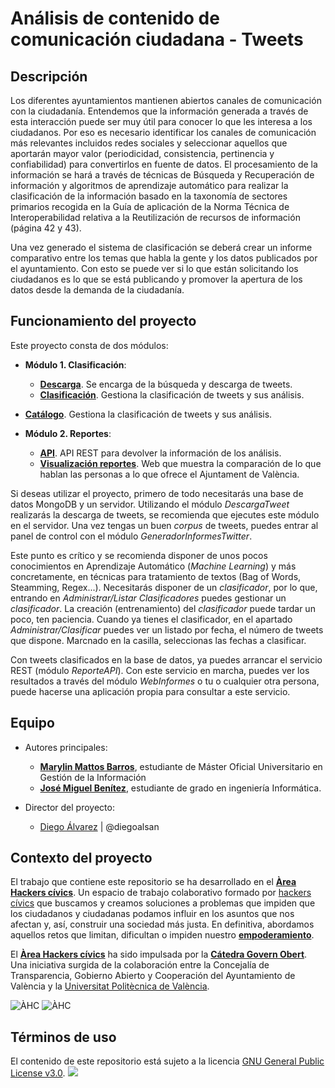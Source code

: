 # Análisis de contenido de comunicación ciudadana - Tweets


## Descripción

Los diferentes ayuntamientos mantienen abiertos canales de comunicación con la ciudadanía.
Entendemos que la información generada a través de esta interacción puede ser muy útil para
conocer lo que les interesa a los ciudadanos.
Por eso es necesario identificar los canales de comunicación más relevantes incluidos redes
sociales y seleccionar aquellos que aportarán mayor valor (periodicidad, consistencia,
pertinencia y confiabilidad) para convertirlos en fuente de datos.
El procesamiento de la información se hará a través de técnicas de Búsqueda y Recuperación
de información y algoritmos de aprendizaje automático para realizar la clasificación de la
información basado en la taxonomía de sectores primarios recogida en la Guía de aplicación de
la Norma Técnica de Interoperabilidad relativa a la Reutilización de recursos de información
(página 42 y 43).

Una vez generado el sistema de clasificación se deberá crear un informe comparativo entre los
temas que habla la gente y los datos publicados por el ayuntamiento. Con esto se puede ver si
lo que están solicitando los ciudadanos es lo que se está publicando y promover la apertura de
los datos desde la demanda de la ciudadanía.


## Funcionamiento del proyecto

Este proyecto consta de dos módulos:
- **Módulo 1. Clasificación**:
  - [**Descarga**](https://github.com/areahackerscivics/AC_M1_DescargaTweet). Se encarga de la búsqueda y descarga de tweets.
  - [**Clasificación**](https://github.com/areahackerscivics/AC_M1_Clasificacion). Gestiona la
clasificación de tweets y sus análisis.
- [**Catálogo**](https://github.com/areahackerscivics/AC_M1_Catalogo). Gestiona la
clasificación de tweets y sus análisis.

- **Módulo 2. Reportes**:
  - [**API**](https://github.com/areahackerscivics/AC_M2_ReporteAPI). API REST para devolver la información de los análisis.
  - [**Visualización reportes**](https://github.com/areahackerscivics/AC_M2_Reportes). Web que muestra la comparación de lo que hablan las personas a lo que ofrece el Ajuntament de València.




Si deseas utilizar el proyecto, primero de todo necesitarás una base de datos MongoDB y un servidor. Utilizando el
módulo _DescargaTweet_ realizarás la descarga de tweets, se recomienda que ejecutes este módulo en el servidor.
Una vez tengas un buen _corpus_ de tweets, puedes entrar al panel de control con el módulo _GeneradorInformesTwitter_.

Este punto es crítico y se recomienda disponer de unos pocos conocimientos en Aprendizaje Automático (_Machine Learning_) y más concretamente, en técnicas para
tratamiento de textos (Bag of Words, Steamming, Regex...). Necesitarás disponer de
un _clasificador_, por lo que, entrando en _Administrar/Listar Clasificadores_ puedes
gestionar un _clasificador_. La creación (entrenamiento) del _clasificador_ puede
tardar un poco, ten paciencia. Cuando ya tienes el clasificador, en el apartado
_Administrar/Clasificar_ puedes ver un listado por fecha, el número de tweets que
dispone. Marcnado en la casilla, seleccionas las fechas a clasificar.

Con tweets clasificados en la base de datos, ya puedes arrancar el servicio REST (módulo _ReporteAPI_). Con este servicio en marcha, puedes ver los resultados a través
del módulo _WebInformes_ o tu o cualquier otra persona, puede hacerse una aplicación propia para consultar a este servicio.

## Equipo
- Autores principales:  
  - **<a href="https://www.linkedin.com/in/marylin-mattos-a0a59b22/" target="_blank"> Marylin Mattos Barros</a>**, estudiante de Máster Oficial Universitario en Gestión de la Información
  - **<a href="https://github.com/xikoto" target="_blank">José Miguel Benítez</a>**, estudiante de grado en ingeniería Informática.


- Director del proyecto:
  - [Diego Álvarez](https://about.me/diegoalsan) | @diegoalsan


## Contexto del proyecto

El trabajo que contiene este repositorio se ha desarrollado en el [**Àrea Hackers cívics**](http://civichackers.cc). Un espacio de trabajo colaborativo formado por [hackers cívics](http://civichackers.webs.upv.es/conocenos/que-es-una-hacker-civicoa/) que buscamos y creamos soluciones a problemas que impiden que los ciudadanos y ciudadanas podamos influir en los asuntos que nos afectan y, así, construir una sociedad más justa. En definitiva, abordamos aquellos retos que limitan, dificultan o impiden nuestro [**empoderamiento**](http://civichackers.webs.upv.es/conocenos/una-aproximacion-al-concepto-de-empoderamiento/).

El [**Àrea Hackers cívics**](http://civichackers.cc) ha sido impulsada por la [**Cátedra Govern Obert**](http://www.upv.es/contenidos/CATGO/info/). Una iniciativa surgida de la colaboración entre la Concejalía de Transparencia, Gobierno Abierto y Cooperación del Ayuntamiento de València y la [Universitat Politècnica de València](http://www.upv.es).

![ÀHC](http://civichackers.webs.upv.es/wp-content/uploads/2017/02/Logo_CGO_web.png) ![ÀHC](http://civichackers.webs.upv.es/wp-content/uploads/2017/02/logo_AHC_web.png)



## Términos de uso

El contenido de este repositorio está sujeto a la licencia [GNU General Public License v3.0](https://www.gnu.org/licenses/gpl-3.0.en.html). ![](https://www.gnu.org/graphics/gplv3-127x51.png)

